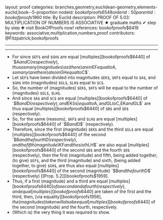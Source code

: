 layout: proof
categories: branches,geometry,euclidean-geometry,elements-euclid,book--5-proportion
nodeid: bookofproofs$6548
orderid: 50
parentid: bookofproofs$1960
title: By Euclid
description: PROOF OF 5.03: MULTIPLICATION OF NUMBERS IS ASSOCIATIVE &#9733; graduate maths &#10004; step by step &#10010; visit BookOfProofs now!
references: bookofproofs$6419
keywords: associative,multiplication,numbers,proof
contributors: @Fitzpatrick,bookofproofs

---


---



* For since `$EF$` and `$GH$` are equal [multiples][bookofproofs$6440] of `$A$` and `$C$` (respectively), thus as many (magnitudes) as (there) are in `$EF$` equal to `$A$`, so many (are there) also in `$GH$` equal to `$C$`.
* Let `$EF$` have been divided into magnitudes `$EK$`, `$KF$` equal to `$A$`, and `$GH$` into (magnitudes) `$GL$`, `$LH$` equal to `$C$`.
* So, the number of (magnitudes) `$EK$`, `$KF$` will be equal to the number of (magnitudes) `$GL$`, `$LH$`.
* And since `$A$` and `$C$` are equal [multiples][bookofproofs$6440] of `$B$` and `$D$` (respectively), and `$EK$` (is) equal to `$A$`, and `$GL$` to `$C$`, `$EK$` and `$GL$` are thus equal [multiples][bookofproofs$6440] of `$B$` and `$D$` (respectively).
* So, for the same (reasons), `$KF$` and `$LH$` are equal [multiples][bookofproofs$6440] of `$B$` and `$D$` (respectively).
* Therefore, since the first (magnitude) `$EK$` and the third `$GL$` are equal [multiples][bookofproofs$6440] of the second `$B$` and the fourth `$D$` (respectively), and the fifth (magnitude) `$KF$` and the sixth `$LH$` are also equal [multiples][bookofproofs$6440] of the second `$B$` and the fourth `$D$` (respectively), then the first (magnitude) and fifth, being added together, (to give) `$EF$`, and the third (magnitude) and sixth, (being added together, to give) `$GH$`, are thus also equal [multiples][bookofproofs$6440] of the second (magnitude) `$B$` and the fourth `$D$` (respectively) [[Prop. 5.2]][bookofproofs$1959].
* Thus, if a first (magnitude) and a third are equal [multiples][bookofproofs$6440] of a second and a fourth (respectively), and equal [multiples][bookofproofs$6440] are taken of the first and the third, then, [via equality][bookofproofs$1956], the (magnitudes) taken will also be equal [multiples][bookofproofs$6440] of the second (magnitude) and the fourth, respectively.
* (Which is) the very thing it was required to show.
